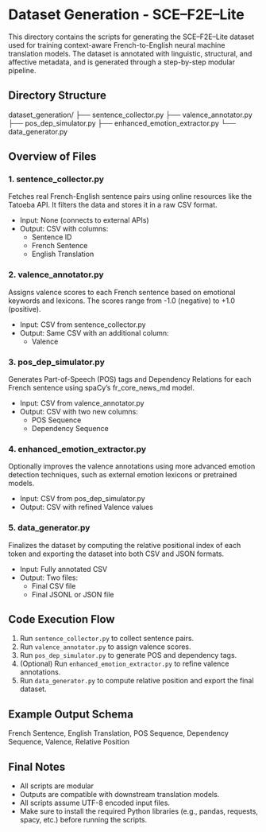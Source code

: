 # Dataset Generation - SCE–F2E–Lite

This directory contains the scripts for generating the SCE–F2E–Lite dataset used for training context-aware French-to-English neural machine translation models. The dataset is annotated with linguistic, structural, and affective metadata, and is generated through a step-by-step modular pipeline.

## Directory Structure

dataset_generation/
├── sentence_collector.py
├── valence_annotator.py
├── pos_dep_simulator.py
├── enhanced_emotion_extractor.py
└── data_generator.py

## Overview of Files

### 1. sentence_collector.py
Fetches real French-English sentence pairs using online resources like the Tatoeba API. It filters the data and stores it in a raw CSV format.
- Input: None (connects to external APIs)
- Output: CSV with columns:
  - Sentence ID
  - French Sentence
  - English Translation

### 2. valence_annotator.py
Assigns valence scores to each French sentence based on emotional keywords and lexicons. The scores range from -1.0 (negative) to +1.0 (positive).
- Input: CSV from sentence_collector.py
- Output: Same CSV with an additional column:
  - Valence

### 3. pos_dep_simulator.py
Generates Part-of-Speech (POS) tags and Dependency Relations for each French sentence using spaCy’s fr_core_news_md model.
- Input: CSV from valence_annotator.py
- Output: CSV with two new columns:
  - POS Sequence
  - Dependency Sequence

### 4. enhanced_emotion_extractor.py
Optionally improves the valence annotations using more advanced emotion detection techniques, such as external emotion lexicons or pretrained models.
- Input: CSV from pos_dep_simulator.py
- Output: CSV with refined Valence values

### 5. data_generator.py
Finalizes the dataset by computing the relative positional index of each token and exporting the dataset into both CSV and JSON formats.
- Input: Fully annotated CSV
- Output: Two files:
  - Final CSV file
  - Final JSONL or JSON file

## Code Execution Flow

1. Run `sentence_collector.py` to collect sentence pairs.
2. Run `valence_annotator.py` to assign valence scores.
3. Run `pos_dep_simulator.py` to generate POS and dependency tags.
4. (Optional) Run `enhanced_emotion_extractor.py` to refine valence annotations.
5. Run `data_generator.py` to compute relative position and export the final dataset.

## Example Output Schema

French Sentence, English Translation, POS Sequence, Dependency Sequence, Valence, Relative Position

## Final Notes

- All scripts are modular 
- Outputs are compatible with downstream translation models.
- All scripts assume UTF-8 encoded input files.
- Make sure to install the required Python libraries (e.g., pandas, requests, spacy, etc.) before running the scripts.
